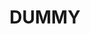 ---
title: DUMMY
keywords: duummy.Dummy, Dummy text
last_updated: 
tags: 
summary: "dummy"
sidebar: mydoc_sidebar
permalink: mydoc_crud_intro.html
folder: mydoc
---